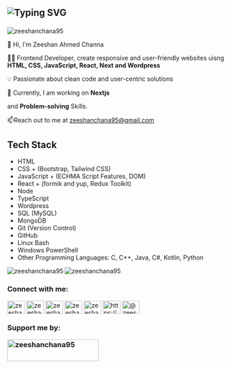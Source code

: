 ## <p> ![Typing SVG](https://readme-typing-svg.herokuapp.com?color=0DFF0A&size=25&multiline=true&width=900&lines=WELCOME+TO+ZEESHAN+AHMED's+GitHub+Profile)</p>

<p align="left">
	<img src="https://komarev.com/ghpvc/?username=zeeshanchana95&label=Profile%20views&color=0e75b6&style=flat" alt="zeeshanchana95" />
</p>

<div>
	<p>👋 Hi, I'm Zeeshan Ahmed Channa</p>
	<p>👨‍💻 Frontend Developer, create responsive and user-friendly websites uisng <strong>HTML, CSS, JavaScript, React, Next and Wordpress</strong></p> 
	<p>💡 Passionate about clean code and user-centric solutions</p> 
	<p>🎯 Currently, I am working on <strong>Nextjs</strong></p> and <strong>Problem-solving</strong> Skills.
	<p>📫Reach out to me at <a href=mailto:“zeeshanchana95@gmail.com”>zeeshanchana95@gmail.com</a></p>
</div>

## Tech Stack
- HTML
- CSS + (Bootstrap, Tailwind CSS)
- JavaScript + (ECHMA Script Features, DOM)
- React + (formik and yup, Redux Toolkit)
- Node
- TypeScript
- Wordpress
- SQL (MySQL)
- MongoDB
- Git (Version Control)
- GitHub
- Linux Bash
- Windows PowerShell
- Other Programming Languages: C, C++, Java, C#, Kotlin, Python

<div>
<p>
<img align="left" src="https://github-readme-stats.vercel.app/api/top-langs?username=zeeshanchana&show_icons=true&locale=en&layout=compact" alt="zeeshanchana95" />
</p>

<p>
	<img align="center" src="https://github-readme-streak-stats.herokuapp.com/?user=zeeshanchana95" alt="zeeshanchana95"/>
</p>
</div>

<h3 align="left">Connect with me:</h3>
<p align="left">
	<a href="https://codepen.io/zeeshanchana95" target="blank"><img align="center" src="https://raw.githubusercontent.com/rahuldkjain/github-profile-readme-generator/master/src/images/icons/Social/codepen.svg" alt="zeeshanchana95" height="30" width="40" /></a>
	<a href="https://twitter.com/zeeshan66313006" target="blank"><img align="center" src="https://raw.githubusercontent.com/rahuldkjain/github-profile-readme-generator/master/src/images/icons/Social/twitter.svg" alt="zeeshan66313006" height="30" width="40" /></a>
	<a href="https://linkedin.com/in/zeeshan ahmed channa" target="blank"><img align="center" src="https://raw.githubusercontent.com/rahuldkjain/github-profile-readme-generator/master/src/images/icons/Social/linked-in-alt.svg" alt="zeeshan ahmed channa" height="30" width="40" /></a>
	<a href="https://stackoverflow.com/users/zeeshan-ahmed-channa" target="blank"><img align="center" src="https://raw.githubusercontent.com/rahuldkjain/github-profile-readme-generator/master/src/images/icons/Social/stack-overflow.svg" alt="zeeshan-ahmed-channa" height="30" width="40" /></a>
	<a href="https://codesandbox.com/zeeshanchana95" target="blank"><img align="center" src="https://raw.githubusercontent.com/rahuldkjain/github-profile-readme-generator/master/src/images/icons/Social/codesandbox.svg" alt="zeeshanchana95" height="30" width="40" /></a>
	<a href="https://fb.com/https://web.facebook.com/profile.php?id=100019663605554" target="blank"><img align="center" src="https://raw.githubusercontent.com/rahuldkjain/github-profile-readme-generator/master/src/images/icons/Social/facebook.svg" alt="https://web.facebook.com/profile.php?id=100019663605554" height="30" width="40" /></a>
	<a href="https://www.hackerearth.com/@zeeshanchana95" target="blank"><img align="center" src="https://raw.githubusercontent.com/rahuldkjain/github-profile-readme-generator/master/src/images/icons/Social/hackerearth.svg" alt="@zeeshanchana95" height="30" width="40" /></a>
</p>

<h3 align="left"> Support me by: 
	<p>
		<a href="https://www.buymeacoffee.com/zeeshanchana95">
			<img align="left" src="https://cdn.buymeacoffee.com/buttons/v2/default-yellow.png" height="50" width="210" alt="zeeshanchana95" />
		</a>
	</p>
</h3>

